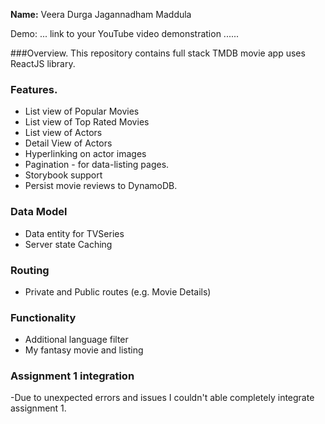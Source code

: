  **Name:**  Veera Durga Jagannadham Maddula

Demo: ... link to your YouTube video demonstration ......

###Overview.
This repository contains full stack TMDB movie app uses ReactJS library.

### Features.

- List view of Popular Movies
- List view of Top Rated Movies
- List view of Actors
- Detail View of Actors
- Hyperlinking on actor images
- Pagination - for data-listing pages.
- Storybook support
- Persist movie reviews to DynamoDB.

### Data Model
- Data entity for TVSeries
- Server state Caching

### Routing
- Private and Public routes (e.g. Movie Details)

### Functionality
- Additional language filter
- My fantasy movie and listing

### Assignment 1 integration

-Due to unexpected errors and issues I couldn't able completely integrate assignment 1.
